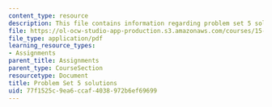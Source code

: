 ```yaml
---
content_type: resource
description: This file contains information regarding problem set 5 solutions.
file: https://ol-ocw-studio-app-production.s3.amazonaws.com/courses/15-053-optimization-methods-in-management-science-spring-2013/77f1525c9ea6ccaf4038972b6ef69699_MIT15_053S13_ps5sol.pdf
file_type: application/pdf
learning_resource_types:
- Assignments
parent_title: Assignments
parent_type: CourseSection
resourcetype: Document
title: Problem Set 5 solutions
uid: 77f1525c-9ea6-ccaf-4038-972b6ef69699
---
```

